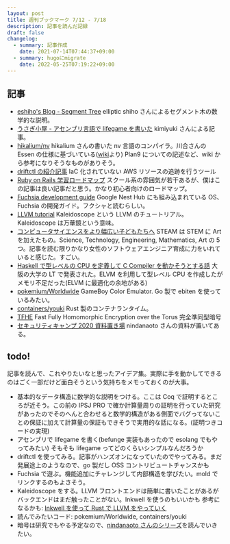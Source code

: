 ```yaml
---
layout: post
title: 週刊ブックマーク 7/12 - 7/18
description: 記事を読んだ記録
draft: false
changelog:
  - summary: 記事作成
    date: 2021-07-14T07:44:37+09:00
  - summary: hugoにmigrate
    date: 2022-05-25T07:19:22+09:00
---
```


## 記事

- [eshiho's Blog - Segment Tree](https://shiho-elliptic.tumblr.com/post/187841789319/segment-tree) elliptic shiho さんによるセグメント木の数学的な説明。
- [うさぎ小屋 - アセンブリ言語で lifegame を書いた](https://kimiyuki.net/blog/2016/01/07/lifegame-in-assembly/) kimiyuki さんによる記事。
- [hikalium/nv](https://github.com/hikalium/nv) hikalium さんの書いた nv 言語のコンパイラ。川合さんの Essen の仕様に基づいている([wiki](https://github.com/hikalium/nv/wiki)より) Plan9 についての記述など、wiki から参考になりそうなものがありそう。
- [driftctl の紹介記事](https://zenn.dev/gosarami/articles/dd938001eac988e44d11) IaC 化されていない AWS リソースの追跡を行うツール
- [Ruby on Rails 学習ロードマップ](https://mitsuru53.github.io/ruby-roadmap/) スクール系の雰囲気が若干あるが、僕はこの記事は良い記事だと思う。かなり初心者向けのロードマップ。
- [Fuchsia development guide](https://fuchsia.dev/fuchsia-src/development) Google Nest Hub にも組み込まれている OS、Fuchsia の開発ガイド。フクシャと読むらしい。
- [LLVM tutorial](https://llvm.org/docs/tutorial/MyFirstLanguageFrontend/index.html) Kaleidoscope という LLVM のチュートリアル。Kaleidoscope は万華鏡という意味。
- [コンピュータサイエンスをより幅広い子どもたちへ](https://japan.googleblog.com/2021/06/CS-Education.html) STEAM は STEM に Art を加えたもの。Science, Technology, Engineering, Mathematics, Art の 5 つ。記事を読む限りかなり女性のソフトウェアエンジニア育成に力をいれていると感じた。すごい。
- [Haskell で型レベルの CPU を定義して C Compiler を動かそうとする話](https://www.slideshare.net/SoheiYamaga/compile-time-type-level-c-compiler-this-may-indicate-out-of-memory) 大阪の大学の LT で発表された。ELVM を利用して型レベル CPU を作成したがメモリ不足だった(ELVM に最適化の余地がある)
- [pokemium/Worldwide](https://github.com/pokemium/Worldwide) GameBoy Color Emulator. Go 製で ebiten を使っているみたい。
- [containers/youki](https://github.com/containers/youki) Rust 製のコンテナランタイム。
- [TFHE](https://tfhe.github.io/tfhe/) Fast Fully Homomorphic Encryption over the Torus 完全準同型暗号
- [セキュリティキャンプ 2020 資料置き場](https://nindanaoto.github.io/) nindanaoto さんの資料が置いてある。

## todo!

記事を読んで、これやりたいなと思ったアイデア集。実際に手を動かしてできるのはごく一部だけど面白そうという気持ちをメモっておくのが大事。

- 基本的なデータ構造に数学的な説明をつける。ここは Coq で証明するところが近そう。この前の IPSJ PRO で確か計算量周りの証明を行っていた研究があったのでそのへんと合わせると数学的構造がある側面でバグってないことの保証に加えて計算量の保証もできそうで実用的な話になる。(証明つきコードの実現)
- アセンブリで lifegame を書く(befunge 実装もあったので esolang でもやってみたい) そもそも lifegame ってどのくらいシンプルなんだろうか
- driftctl を使ってみる。記事がハンズオンになっていたのでやってみる。まだ発展途上のようなので、go 製だし OSS コントリビュートチャンスかも
- Fuchsia で遊ぶ。機能追加にチャレンジして内部構造を学びたい。mold でリンクするのもよさそう。
- Kaleidoscope をする。LLVM フロントエンドは簡単に書いたことがあるがバックエンドはまだ触ったことがない。Inkwell を使うのもいいかも 参考になるかも: [Inkwell を使って Rust で LLVM をやっていく](https://cordx56.hatenablog.com/entry/2021/07/09/191006)
- 読んでみたいコード: pokemium/Worldwide, containers/youki
- 暗号は研究でもやる予定なので、[nindanaoto さんのシリーズ](https://qiita.com/nindanaoto/items/98335ad4d32b927effa9)を読んでいきたい。
